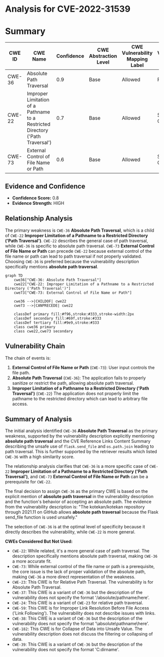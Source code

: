 # Analysis for CVE-2022-31539

# Summary
| CWE ID | CWE Name | Confidence | CWE Abstraction Level | CWE Vulnerability Mapping Label | CWE-Vulnerability Mapping Notes |
|---|---|---|---|---|---|
| CWE-36 | Absolute Path Traversal | 0.9 | Base | Allowed | Primary CWE |
| CWE-22 | Improper Limitation of a Pathname to a Restricted Directory ('Path Traversal') | 0.7 | Base | Allowed | Secondary Candidate |
| CWE-73 | External Control of File Name or Path | 0.6 | Base | Allowed | Secondary Candidate |

## Evidence and Confidence

*   **Confidence Score:** 0.8
*   **Evidence Strength:** HIGH

## Relationship Analysis
The primary weakness is `CWE-36` **Absolute Path Traversal**, which is a child of `CWE-22` **Improper Limitation of a Pathname to a Restricted Directory ('Path Traversal')**. `CWE-22` describes the general case of path traversal, while `CWE-36` is specific to absolute path traversal. `CWE-73` **External Control of File Name or Path** can precede `CWE-22` because external control of the file name or path can lead to path traversal if not properly validated. Choosing `CWE-36` is preferred because the vulnerability description specifically mentions **absolute path traversal**.

```mermaid
graph TD
    cwe36["CWE-36: Absolute Path Traversal"]
    cwe22["CWE-22: Improper Limitation of a Pathname to a Restricted Directory ('Path Traversal')"]
    cwe73["CWE-73: External Control of File Name or Path"]

    cwe36 -->|CHILDOF| cwe22
    cwe73 -->|CANPRECEDE| cwe22

    classDef primary fill:#f96,stroke:#333,stroke-width:2px
    classDef secondary fill:#69f,stroke:#333
    classDef tertiary fill:#9e9,stroke:#333
    class cwe36 primary
    class cwe22,cwe73 secondary
```

## Vulnerability Chain
The chain of events is:

1.  **External Control of File Name or Path** (`CWE-73`): User input controls the file path.
2.  **Absolute Path Traversal** (`CWE-36`): The application fails to properly sanitize or restrict the path, allowing absolute path traversal.
3.  **Improper Limitation of a Pathname to a Restricted Directory ('Path Traversal')** (`CWE-22`) The application does not properly limit the pathname to the restricted directory which can lead to arbitrary file access.

## Summary of Analysis
The initial analysis identified `CWE-36` **Absolute Path Traversal** as the primary weakness, supported by the vulnerability description explicitly mentioning **absolute path traversal** and the CVE Reference Links Content Summary describing the unsafe use of `flask.send_file` and `os.path.join` leading to path traversal. This is further supported by the retriever results which listed `CWE-36` with a high similarity score.

The relationship analysis clarifies that `CWE-36` is a more specific case of `CWE-22` **Improper Limitation of a Pathname to a Restricted Directory ('Path Traversal')**, and `CWE-73` **External Control of File Name or Path** can be a prerequisite for `CWE-22`.

The final decision to assign `CWE-36` as the primary CWE is based on the explicit mention of **absolute path traversal** in the vulnerability description and the function's behavior of accepting an absolute path. The evidence from the vulnerability description is: "The kotekan/kotekan repository through 2021.11 on GitHub allows **absolute path traversal** because the Flask send_file function is used unsafely."

The selection of `CWE-36` is at the optimal level of specificity because it directly describes the vulnerability, while `CWE-22` is more general.

**CWEs Considered But Not Used:**

*   `CWE-22`: While related, it's a more general case of path traversal. The description specifically mentions absolute path traversal, making `CWE-36` a more accurate fit.
*   `CWE-73`: While external control of the file name or path is a prerequisite, the core issue is the lack of proper validation of the absolute path, making `CWE-36` a more direct representation of the weakness.
*   `CWE-23`: This CWE is for Relative Path Traversal. The vulnerability is for Absolute Path Traversal.
*   `CWE-37`: This CWE is a variant of `CWE-36` but the description of the vulnerability does not specify the format '/absolute/pathname/here'.
*   `CWE-24`: This CWE is a variant of `CWE-23` for relative path traversal.
*   `CWE-59`: This CWE is for Improper Link Resolution Before File Access ('Link Following'). The vulnerability does not describe issues with links.
*   `CWE-38`: This CWE is a variant of `CWE-36` but the description of the vulnerability does not specify the format '\absolute\pathname\here'.
*   `CWE-182`: This CWE is for Collapse of Data into Unsafe Value. The vulnerability description does not discuss the filtering or collapsing of data.
*   `CWE-39`: This CWE is a variant of `CWE-36` but the description of the vulnerability does not specify the format 'C:dirname'.